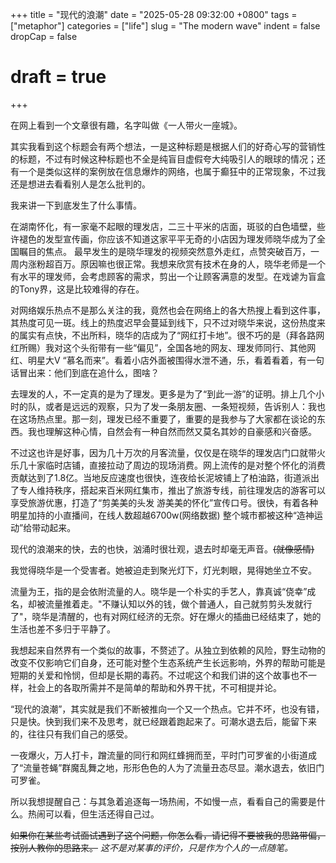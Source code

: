 +++
title = "现代的浪潮"
date = "2025-05-28 09:32:00 +0800"
tags = ["metaphor"]
categories = ["life"]
slug = "The modern wave"
indent = false
dropCap = false
# draft = true
+++

在网上看到一个文章很有趣，名字叫做《一人带火一座城》。

其实我看到这个标题会有两个想法，一是这种标题是根据人们的好奇心写的营销性的标题，不过有时候这种标题也不全是纯盲目虚假夸大纯吸引人的眼球的情况；还有一个是类似这样的案例放在信息爆炸的网络，也属于癫狂中的正常现象，不过我还是想进去看看别人是怎么批判的。

我来讲一下到底发生了什么事情。  

在湖南怀化，有一家毫不起眼的理发店，二三十平米的店面，斑驳的白色墙壁，些许褪色的发型宣传画，你应该不知道这家平平无奇的小店因为理发师晓华成为了全国瞩目的焦点。
最早发生的是晓华理发的视频突然意外走红，点赞突破百万，一周内涨粉超百万。原因嘛也很正常。我想来欣赏有技术在身的人，晓华老师是一个有水平的理发师，会考虑顾客的需求，剪出一个让顾客满意的发型。在戏谑为盲盒的Tony界，这是比较难得的存在。

对网络娱乐热点不是那么关注的我，竟然也会在网络上的各大热搜上看到这件事，其热度可见一斑。线上的热度迟早会蔓延到线下，只不过对晓华来说，这份热度来的属实有点快，不出所料，晓华的店成为了“网红打卡地”。很不巧的是（拜各路网红所赐）我对这个头衔带有一些“偏见”，全国各地的网友、理发师同行、其他网红、明星大V “慕名而来”。看着小店外面被围得水泄不通，乐，看着看着，有一句话冒出来：他们到底在追什么，图啥？  

去理发的人，不一定真的是为了理发。更多是为了“到此一游”的证明。排上几个小时的队，或者是远远的观察，只为了发一条朋友圈、一条短视频，告诉别人：我也在这场热点里。那一刻，理发已经不重要了，重要的是我参与了大家都在谈论的东西。我也理解这种心情，自然会有一种自然而然又莫名其妙的自豪感和兴奋感。

不过这也许是好事，因为几十万次的月客流量，仅仅是在晓华的理发店门口就带火乐几十家临时店铺，直接拉动了周边的现场消费。网上流传的是对整个怀化的消费贡献达到了1.8亿。当地反应速度也很快，连夜给长泥坡铺上了柏油路，街道派出了专人维持秩序，搭起来百米网红集市，推出了旅游专线，前往理发店的游客可以享受旅游优惠，打造了“剪美美的头发 游美美的怀化”宣传口号。很快，有着各种明星加持的小直播间，在线人数超越6700w(网络数据) 整个城市都被这种“造神运动”给带动起来。

现代的浪潮来的快，去的也快，汹涌时很壮观，退去时却毫无声音。~~(就像感情)~~

我觉得晓华是一个受害者。她被迫走到聚光灯下，灯光刺眼，晃得她坐立不安。  

流量为王，指的是会依附流量的人。晓华是一个朴实的手艺人，靠真诚“侥幸”成名，却被流量推着走。"不赚认知以外的钱，做个普通人，自己就剪剪头发就行了"，晓华是清醒的，也有对网红经济的无奈。好在爆火的插曲已经结束了，她的生活也差不多归于平静了。


我想起来自然界有一个类似的故事，不赘述了。从独立到依赖的风险，野生动物的改变不仅影响它们自身，还可能对整个生态系统产生长远影响，外界的帮助可能是短期的关爱和怜悯，但却是长期的毒药。不过呢这个和我们讲的这个故事也不一样，社会上的各取所需并不是简单的帮助和外界干扰，不可相提并论。

“现代的浪潮”，其实就是我们不断被推向一个又一个热点。它并不坏，也没有错，只是快。快到我们来不及思考，就已经跟着跑起来了。可潮水退去后，能留下来的，往往只有我们自己的感受。 

一夜爆火，万人打卡，蹭流量的同行和网红蜂拥而至，平时门可罗雀的小街道成了“流量苍蝇”群魔乱舞之地，形形色色的人为了流量丑态尽显。潮水退去，依旧门可罗雀。

所以我想提醒自己：与其急着追逐每一场热闹，不如慢一点，看看自己的需要是什么。热闹可以看，但生活还得自己过。  

~~如果你在某些考试面试遇到了这个问题，你怎么看，请记得不要被我的思路带偏，按别人教你的思路来。~~
*这不是对某事的评价，只是作为个人的一点随笔。*
